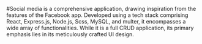 
#Social media is a comprehensive application, drawing inspiration from the features of the Facebook app. Developed using a tech stack comprising React, Express.js, Node.js, Scss, MySQL, and multer, it encompasses a wide array of functionalities. While it is a full CRUD application, its primary emphasis lies in its meticulously crafted UI design.
